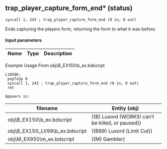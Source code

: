 ## trap_player_capture_form_end* (status)

`syscall 1, 243 ; trap_player_capture_form_end (0 in, 0 out)`

Ends capturing the players form, returning the form to what it was before.

#### Input parameters
| Name | Type | Description
|------|------|------------


Example Usage From obj\B_EX150\b_ex.bdscript
```plaintext
L10506:
 popToSp 0
 syscall 1, 243 ; trap_player_capture_form_end (0 in, 0 out)
 ret
```





	Appears in:
| filename | Entity (obj)
|----------|-------------
| obj\B_EX150\b_ex.bdscript       | ((B) Luxord (WORKS! can’t be killed, or paused))          
| obj\B_EX150_LV99\b_ex.bdscript       | ((B99) Luxord (Limit Cut))          
| obj\M_EX950\m_ex.bdscript       | ((M) Gambler)          



